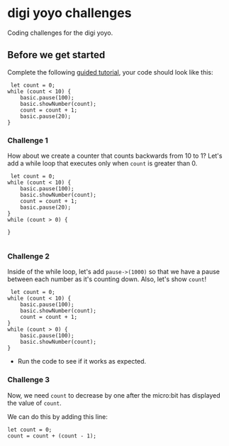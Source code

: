 # digi yoyo challenges

Coding challenges for the digi yoyo. 

## Before we get started

Complete the following [guided tutorial](/lessons/digi-yoyo/activity), your code should look like this:


```blocks
 let count = 0;
while (count < 10) {
    basic.pause(100);
    basic.showNumber(count);
    count = count + 1;
    basic.pause(20);
}
```

### Challenge 1

How about we create a counter that counts backwards from 10 to 1? Let's add a while loop that executes only when `count` is greater than 0.


```blocks
 let count = 0;
while (count < 10) {
    basic.pause(100);
    basic.showNumber(count);
    count = count + 1;
    basic.pause(20);
}
while (count > 0) {

}


```


### Challenge 2

Inside of the while loop, let's add `pause->(1000)` so that we have a pause between each number as it's counting down. Also, let's show `count`!



```blocks
 let count = 0;
while (count < 10) {
    basic.pause(100);
    basic.showNumber(count);
    count = count + 1;
}
while (count > 0) {
    basic.pause(100);
    basic.showNumber(count);
}
```


* Run the code to see if it works as expected.

### Challenge 3

Now, we need `count` to decrease by one after the micro:bit has displayed the value of `count`.

We can do this by adding this line:

```blocks
let count = 0; 
count = count + (count - 1);

```
